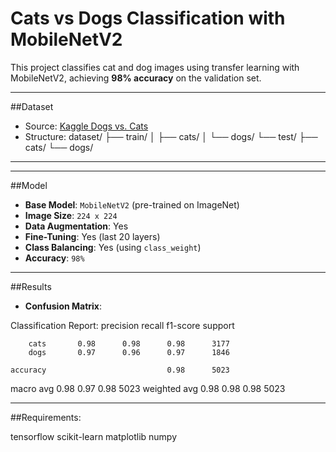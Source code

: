 
# Cats vs Dogs Classification with MobileNetV2

This project classifies cat and dog images using transfer learning with MobileNetV2, achieving **98% accuracy** on the validation set.

---

##Dataset

- Source: [Kaggle Dogs vs. Cats](https://www.kaggle.com/c/dogs-vs-cats/data)
- Structure:
dataset/
├── train/
│ ├── cats/
│ └── dogs/
└── test/
├── cats/
└── dogs/

---

---

##Model

- **Base Model**: `MobileNetV2` (pre-trained on ImageNet)
- **Image Size**: `224 x 224`
- **Data Augmentation**: Yes
- **Fine-Tuning**: Yes (last 20 layers)
- **Class Balancing**: Yes (using `class_weight`)
- **Accuracy**: `98%`

---

##Results

- **Confusion Matrix**:

Classification Report:
              precision    recall  f1-score   support

        cats       0.98      0.98      0.98      3177
        dogs       0.97      0.96      0.97      1846

    accuracy                           0.98      5023
   macro avg       0.98      0.97      0.98      5023
weighted avg       0.98      0.98      0.98      5023

---
##Requirements:

tensorflow
scikit-learn
matplotlib
numpy

